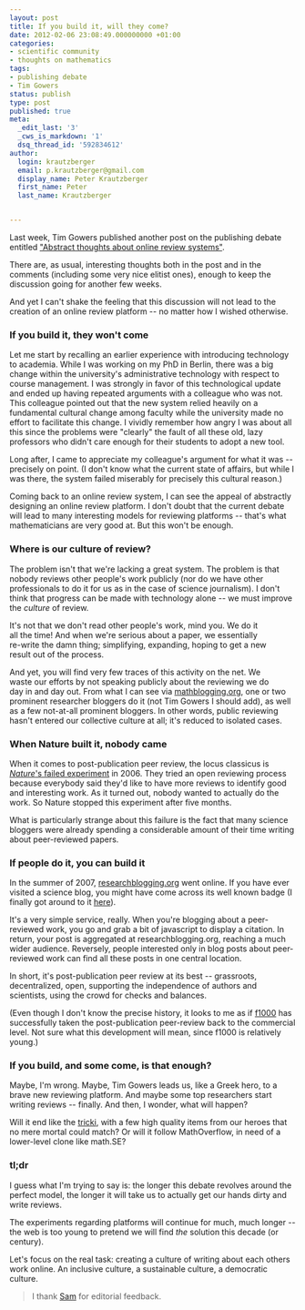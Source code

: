 ```yaml
---
layout: post
title: If you build it, will they come?
date: 2012-02-06 23:08:49.000000000 +01:00
categories:
- scientific community
- thoughts on mathematics
tags:
- publishing debate
- Tim Gowers
status: publish
type: post
published: true
meta:
  _edit_last: '3'
  _cws_is_markdown: '1'
  dsq_thread_id: '592834612'
author:
  login: krautzberger
  email: p.krautzberger@gmail.com
  display_name: Peter Krautzberger
  first_name: Peter
  last_name: Krautzberger


---
```


Last week, Tim Gowers published another post on the publishing debate entitled ["Abstract thoughts about online review systems"](http://gowers.wordpress.com/2012/02/02/abstract-thoughts-about-online-review-systems/).

There are, as usual, interesting thoughts both in the post and in the comments (including some very nice elitist ones), enough to keep the discussion going for another few weeks.

And yet I can't shake the feeling that this discussion will not lead to the creation of an online review platform -- no matter how I wished otherwise.

### If you build it, they won't come

Let me start by recalling an earlier experience with introducing technology to academia. While I was working on my PhD in Berlin, there was a big change within the university's administrative technology with respect to course management. I was strongly in favor of this technological update and ended up having repeated arguments with a colleague who was not. This colleague pointed out that the new system relied heavily on a fundamental cultural change among faculty while the university made no effort to facilitate this change. I vividly remember how angry I was about all this since the problems were "clearly" the fault of all these old, lazy professors who didn't care enough for their students to adopt a new tool.

Long after, I came to appreciate my colleague's argument for what it was -- precisely on point. (I don't know what the current state of affairs, but while I was there, the system failed miserably for precisely this cultural reason.)

Coming back to an online review system, I can see the appeal of abstractly designing an online review platform. I don't doubt that the current debate will lead to many interesting models for reviewing platforms -- that's what mathematicians are very good at. But this won't be enough.

### Where is our culture of review?

The problem isn't that we're lacking a great system. The problem is that nobody reviews other people's work publicly (nor do we have other professionals to do it for us as in the case of science journalism). I don't think that progress can be made with technology alone -- we must improve the _culture_ of review.

It's not that we don't read other people's work, mind you. We do it  
 all the time! And when we're serious about a paper, we essentially  
 re-write the damn thing; simplifying, expanding, hoping to get a new  
 result out of the process.

And yet, you will find very few traces of this activity on the net. We  
 waste our efforts by not speaking publicly about the reviewing we do  
 day in and day out. From what I can see via [mathblogging.org](http://www.mathblogging.org), one or two prominent researcher bloggers do it (not Tim Gowers I should add), as well as a few not-at-all prominent bloggers. In other words, public reviewing hasn't entered our collective culture at all; it's reduced to isolated cases.

### When Nature built it, nobody came

When it comes to post-publication peer review, the locus classicus is  
 [_Nature_'s failed experiment](http://www.nature.com/nature/peerreview/debate/nature05535.html) in 2006\. They tried an open reviewing process because everybody said they'd like to have more reviews to identify good and interesting work. As it turned out, nobody wanted to actually do the work. So Nature stopped this experiment after five months.

What is particularly strange about this failure is the fact that many science bloggers were already spending a considerable amount of their time writing about peer-reviewed papers.

### If people do it, you can build it

In the summer of 2007, [researchblogging.org](http://researchblogging.org/news/?page_id=8) went online. If you have ever visited a science blog, you might have come across its well known badge (I finally got around to it [here](http://boolesrings.org/krautzberger/2012/01/26/groups-in-beta-mathbbn/)).

It's a very simple service, really. When you're blogging about a peer-reviewed work, you go and grab a bit of javascript to display a citation. In return, your post is aggregated at researchblogging.org, reaching a much wider audience. Reversely, people interested only in blog posts about peer-reviewed work can find all these posts in one central location.

In short, it's post-publication peer review at its best -- grassroots,  
 decentralized, open, supporting the independence of authors and scientists, using the crowd for checks and balances.

(Even though I don't know the precise history, it looks to me as if [f1000](http://www.f1000.com) has successfully taken the post-publication peer-review back to the commercial level. Not sure what this development will mean, since f1000 is relatively young.)

### If you build, and some come, is that enough?

Maybe, I'm wrong. Maybe, Tim Gowers leads us, like a Greek hero, to a brave new reviewing platform. And maybe some top researchers start writing reviews -- finally. And then, I wonder, what will happen?

Will it end like the [tricki](http://www.tricki.org), with a few high quality items from our heroes that no mere mortal could match? Or will it follow MathOverflow, in need of a lower-level clone like math.SE?

### tl;dr

I guess what I'm trying to say is: the longer this debate revolves around the perfect model, the longer it will take us to actually get our hands dirty and write reviews.

The experiments regarding platforms will continue for much, much longer -- the web is too young to pretend we will find _the_ solution this decade (or century).

Let's focus on the real task: creating a culture of writing about each others work online. An inclusive culture, a sustainable culture, a democratic culture.

> I thank [Sam](http://boolesrings.org/scoskey) for editorial feedback.
